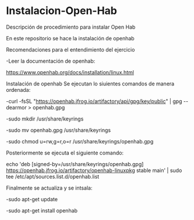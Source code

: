 # Instalacion-Open-Hab
Descripción de procedimiento para instalar Open Hab

En este repositorio se hace la instalación de openhab

Recomendaciones para el entendimiento del ejercicio

-Leer la documentación de openhab:

https://www.openhab.org/docs/installation/linux.html

Instalación de openhab
Se ejecutan lo siuientes comandos de manera ordenada:

-curl -fsSL "https://openhab.jfrog.io/artifactory/api/gpg/key/public" | gpg --dearmor > openhab.gpg

-sudo mkdir /usr/share/keyrings

-sudo mv openhab.gpg /usr/share/keyrings

-sudo chmod u=rw,g=r,o=r /usr/share/keyrings/openhab.gpg

Posteriormente se ejecuta el siguiente comando:

echo 'deb [signed-by=/usr/share/keyrings/openhab.gpg] https://openhab.jfrog.io/artifactory/openhab-linuxpkg stable main' | sudo tee /etc/apt/sources.list.d/openhab.list

Finalmente se actualiza y se intsala:

-sudo apt-get update

-sudo apt-get install openhab
